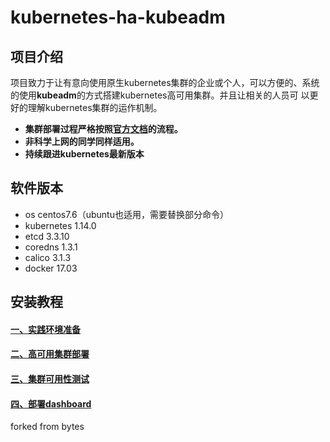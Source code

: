 # kubernetes-ha-kubeadm

## 项目介绍
项目致力于让有意向使用原生kubernetes集群的企业或个人，可以方便的、系统的使用**kubeadm**的方式搭建kubernetes高可用集群。并且让相关的人员可
以更好的理解kubernetes集群的运作机制。
- **集群部署过程严格按照[官方文档][6]的流程。**
- **非科学上网的同学同样适用。**
- **持续跟进kubernetes最新版本**

## 软件版本
- os centos7.6（ubuntu也适用，需要替换部分命令）
- kubernetes 1.14.0
- etcd 3.3.10
- coredns 1.3.1
- calico 3.1.3
- docker 17.03

## 安装教程
#### [一、实践环境准备][1]
#### [二、高可用集群部署][2]
#### [三、集群可用性测试][3]
#### [四、部署dashboard][4]

[1]:https://gitee.com/xyz_bytes/kubernetes-ha-kubeadm/blob/master/docs/1-prepare.md
[2]:https://gitee.com/xyz_bytes/kubernetes-ha-kubeadm/src/master/docs/2-ha-deploy.md
[3]:https://gitee.com/xyz_bytes/kubernetes-ha-kubeadm/src/master/docs/3-test.md
[4]:https://gitee.com/xyz_bytes/kubernetes-ha-kubeadm/src/master/docs/4-dashboard.md
[6]:https://kubernetes.io/docs/setup/independent/high-availability/



forked from bytes
